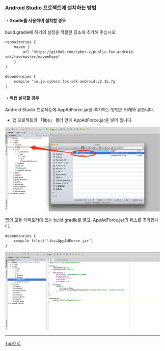 ### Android Studio 프로젝트에 설치하는 방법

#### ・Gradle를 사용하여 설치할 경우

build.gradle에 하기의 설정을 적절한 장소에 추가해 주십시오.

```
repositories {
    maven {
        url "https://github.com/cyber-z/public-fox-android-sdk/raw/master/mavenRepo"
    }
}

dependencies {
    compile 'co.jp.cyberz.fox:sdk-android:v2.15.7g'
}
```

#### ・직접 설치할 경우

Android Studio 프로젝트에 AppAdForce.jar을 추가하는 방법은 아래와 같습니다.

* 앱 프로젝트의 「libs」 폴더 안에 AppAdForce.jar을 넣어 둡니다.

![integration01](./img01.png)

앱의 모듈 디렉토리에 있는 build.gradle를 열고, AppAdForce.jar의 패스를 추가합니다.

```
dependencies {
	compile files('libs/AppAdForce.jar')
}
```

![integration02](./img02.png)

---
[Top으로](/3.x/lang/ko/README.md)
